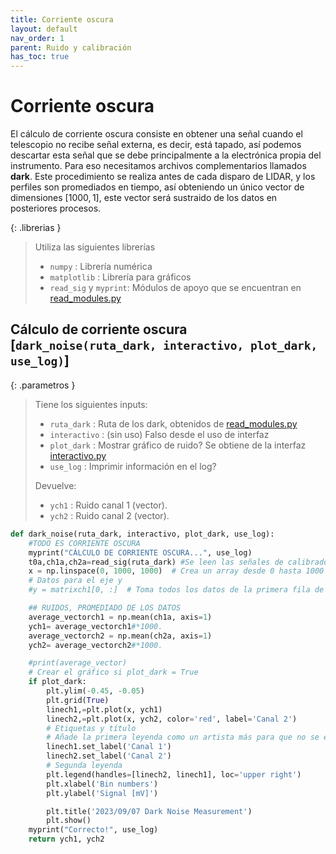 ```yaml
---
title: Corriente oscura
layout: default
nav_order: 1
parent: Ruido y calibración
has_toc: true
---
```


# Corriente oscura

El cálculo de corriente oscura consiste en obtener una señal cuando el telescopio no recibe señal externa, es decir, está tapado, así podemos descartar esta señal que se debe principalmente a la electrónica propia del instrumento. Para eso necesitamos archivos complementarios llamados **dark**. Este procedimiento se realiza antes de cada disparo de LIDAR, y los perfiles son promediados en tiempo, así obteniendo un único vector de dimensiones $[1000,1]$, este vector será sustraido de los datos en posteriores procesos.

{: .librerias }
> Utiliza las siguientes librerías
> - `numpy` : Librería numérica
> - `matplotlib` : Librería para gráficos
> - `read_sig` y `myprint`: Módulos de apoyo que se encuentran en [read_modules.py](../preanalisis/read_modules)

## Cálculo de corriente oscura [`dark_noise(ruta_dark, interactivo, plot_dark, use_log)`]

{: .parametros }
> Tiene los siguientes inputs:
> - `ruta_dark` : Ruta de los dark, obtenidos de [read_modules.py](../preanalisis/read_modules)
> - `interactivo` : (sin uso) Falso desde el uso de interfaz 
> - `plot_dark` : Mostrar gráfico de ruido? Se obtiene de la interfaz [interactivo.py](../preanalisis/interactivo)
> - `use_log` : Imprimir información en el log?
>   
> Devuelve:
> - `ych1` : Ruido canal 1 (vector).
> - `ych2` : Ruido canal 2 (vector).

```python
def dark_noise(ruta_dark, interactivo, plot_dark, use_log):
    #TODO ES CORRIENTE OSCURA
    myprint("CÁLCULO DE CORRIENTE OSCURA...", use_log)
    t0a,ch1a,ch2a=read_sig(ruta_dark) #Se leen las señales de calibradores
    x = np.linspace(0, 1000, 1000)  # Crea un array desde 0 hasta 1000 con 1000 puntos
    # Datos para el eje y
    #y = matrixch1[0, :]  # Toma todos los datos de la primera fila de la matriz

    ## RUIDOS, PROMEDIADO DE LOS DATOS
    average_vectorch1 = np.mean(ch1a, axis=1)
    ych1= average_vectorch1#*1000.
    average_vectorch2 = np.mean(ch2a, axis=1)
    ych2= average_vectorch2#*1000.

    #print(average_vector)
    # Crear el gráfico si plot_dark = True
    if plot_dark:
        plt.ylim(-0.45, -0.05)
        plt.grid(True)
        linech1,=plt.plot(x, ych1)
        linech2,=plt.plot(x, ych2, color='red', label='Canal 2')
        # Etiquetas y título
        # Añade la primera leyenda como un artista más para que no se elimine
        linech1.set_label('Canal 1')
        linech2.set_label('Canal 2')
        # Segunda leyenda
        plt.legend(handles=[linech2, linech1], loc='upper right')
        plt.xlabel('Bin numbers')
        plt.ylabel('Signal [mV]')

        plt.title('2023/09/07 Dark Noise Measurement')
        plt.show()
    myprint("Correcto!", use_log)
    return ych1, ych2
```



